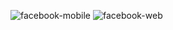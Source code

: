 ![facebook-mobile](https://user-images.githubusercontent.com/60543202/160628644-b5399d9c-f993-48c6-85b2-e98871357460.png)
![facebook-web](https://user-images.githubusercontent.com/60543202/160628677-19f5f572-5bfa-46f0-bccf-ffcc58bd3849.png)
